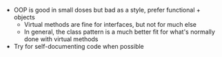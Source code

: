 * OOP is good in small doses but bad as a style, prefer functional + objects
  - Virtual methods are fine for interfaces, but not for much else
  - In general, the class pattern is a much better fit for what's normally
    done with virtual methods
* Try for self-documenting code when possible
